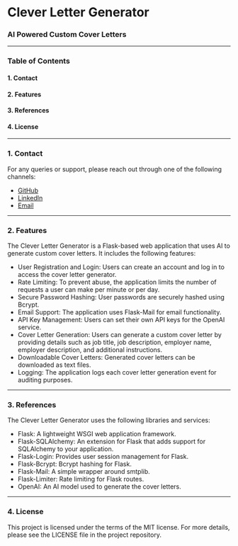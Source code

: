 # Clever Letter Generator
### AI Powered Custom Cover Letters

---

### Table of Contents
#### 1. Contact
#### 2. Features
#### 3. References
#### 4. License

---
### 1. Contact
For any queries or support, please reach out through one of the following channels:

- [GitHub](https://github.com/joaomorossini/)
- [LinkedIn](https://www.linkedin.com/in/joaomorossini/)
- [Email](mailto:ai.clever.letter@gmail.com)

---

### 2. Features
The Clever Letter Generator is a Flask-based web application that uses AI to generate custom cover letters. It includes the following features:

- User Registration and Login: Users can create an account and log in to access the cover letter generator.
- Rate Limiting: To prevent abuse, the application limits the number of requests a user can make per minute or per day.
- Secure Password Hashing: User passwords are securely hashed using Bcrypt.
- Email Support: The application uses Flask-Mail for email functionality.
- API Key Management: Users can set their own API keys for the OpenAI service.
- Cover Letter Generation: Users can generate a custom cover letter by providing details such as job title, job description, employer name, employer description, and additional instructions.
- Downloadable Cover Letters: Generated cover letters can be downloaded as text files.
- Logging: The application logs each cover letter generation event for auditing purposes.

---

### 3. References
The Clever Letter Generator uses the following libraries and services:

- Flask: A lightweight WSGI web application framework.
- Flask-SQLAlchemy: An extension for Flask that adds support for SQLAlchemy to your application.
- Flask-Login: Provides user session management for Flask.
- Flask-Bcrypt: Bcrypt hashing for Flask.
- Flask-Mail: A simple wrapper around smtplib.
- Flask-Limiter: Rate limiting for Flask routes.
- OpenAI: An AI model used to generate the cover letters.

---

### 4. License
This project is licensed under the terms of the MIT license. For more details, please see the LICENSE file in the project repository.